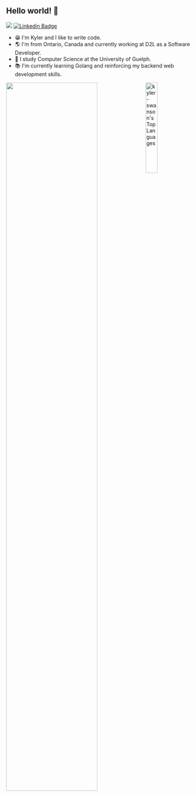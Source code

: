## Hello world! 👋

![](https://komarev.com/ghpvc/?username=kyler-swanson)
[![Linkedin Badge](https://img.shields.io/badge/-kyler--swanson-blue?style=flat-square&logo=Linkedin&logoColor=white&link=https://www.linkedin.com/in/kyler-swanson/)](https://www.linkedin.com/in/kyler-swanson/)

- 😁 I'm Kyler and I like to write code. 
- 🌎 I'm from Ontario, Canada and currently working at D2L as a Software Developer. 
- 🏫 I study Computer Science at the University of Guelph.
- 📚 I'm currently learning Golang and reinforcing my backend web development skills.

<img src="https://cheesits456-readme-stats.vercel.app/api/top-langs?username=kyler-swanson&layout=compact&card_width=275&theme=github_dark&langs_count=10&hide=c,meson,makefile,m4" alt="kyler-swanson's Top Languages" align="right" width="25%">

<img src="https://github-profile-summary-cards.vercel.app/api/cards/profile-details?username=kyler-swanson" width="70%" />

<!--
**kyler-swanson/kyler-swanson** is a ✨ _special_ ✨ repository because its `README.md` (this file) appears on your GitHub profile.

Here are some ideas to get you started:

- 🔭 I’m currently working on ...
- 🌱 I’m currently learning ...
- 👯 I’m looking to collaborate on ...
- 🤔 I’m looking for help with ...
- 💬 Ask me about ...
- 📫 How to reach me: ...
- 😄 Pronouns: ...
- ⚡ Fun fact: ...
-->
